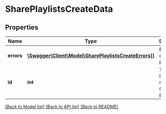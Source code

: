 # SharePlaylistsCreateData

## Properties
Name | Type | Description | Notes
------------ | ------------- | ------------- | -------------
**errors** | [**\Swagger\Client\Model\SharePlaylistsCreateErrors[]**](SharePlaylistsCreateErrors.md) | Errors during process | 
**id** | **int** | The internal ID for the newly created playlist | 

[[Back to Model list]](../README.md#documentation-for-models) [[Back to API list]](../README.md#documentation-for-api-endpoints) [[Back to README]](../README.md)


